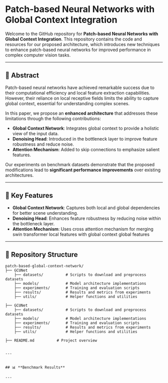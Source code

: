 # Patch-based Neural Networks with Global Context Integration

Welcome to the GitHub repository for **Patch-based Neural Networks with Global Context Integration**. This repository contains the code and resources for our proposed architecture, which introduces new techniques to enhance patch-based neural networks for improved performance in complex computer vision tasks.

---

## 📄 **Abstract**
Patch-based neural networks have achieved remarkable success due to their computational efficiency and local feature extraction capabilities. However, their reliance on local receptive fields limits the ability to capture global context, essential for understanding complex scenes.

In this paper, we propose an **enhanced architecture** that addresses these limitations through the following contributions:

- **Global Context Network**: Integrates global context to provide a holistic view of the input data.
- **Denoising Head**: Introduced in the bottleneck layer to improve feature robustness and reduce noise.
- **Attention Mechanism**: Added to skip connections to emphasize salient features.

Our experiments on benchmark datasets demonstrate that the proposed modifications lead to **significant performance improvements** over existing architectures.

---

## 🚀 **Key Features**
- **Global Context Network**: Captures both local and global dependencies for better scene understanding.
- **Denoising Head**: Enhances feature robustness by reducing noise within the bottleneck layer.
- **Attention Mechanism**: Uses cross attention mechanism for merging swin transformer local features with global context global features 

---

## 📂 **Repository Structure**
```plaintext
patch-based-global-context-network/
├── GCUNet
    ├── datasets/          # Scripts to download and preprocess datasets
    ├── models/            # Model architecture implementations
    ├── experiments/       # Training and evaluation scripts
    ├── results/           # Results and metrics from experiments
    ├── utils/             # Helper functions and utilities
    
├── GCUNet
    ├── datasets/          # Scripts to download and preprocess datasets
    ├── models/            # Model architecture implementations
    ├── experiments/       # Training and evaluation scripts
    ├── results/           # Results and metrics from experiments
    ├── utils/             # Helper functions and utilities

├── README.md          # Project overview


--- 


## 📊 **Benchmark Results**

--- 

